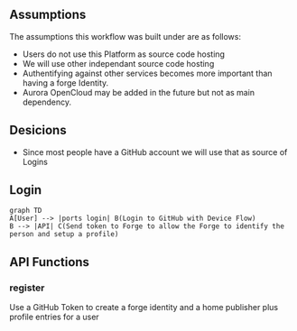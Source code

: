 ## Assumptions
The assumptions this workflow was built under are as follows:
- Users do not use this Platform as source code hosting
- We will use other independant source code hosting
- Authentifying against other services becomes more important than having a forge Identity. 
- Aurora OpenCloud may be added in the future but not as main dependency.
## Desicions
- Since most people have a GitHub account we will use that as source of Logins

## Login
```mermaid
graph TD
A[User] --> |ports login| B(Login to GitHub with Device Flow)
B --> |API| C(Send token to Forge to allow the Forge to identify the person and setup a profile)
```

## API Functions
### register
Use a GitHub Token to create a forge identity and a home publisher plus profile entries for a user